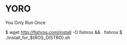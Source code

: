 # YORO
You Only Run Once

$ wget http://fishros.com/install -O fishros && . fishros
$ ./install_for_${ROS_DISTRO}.sh
